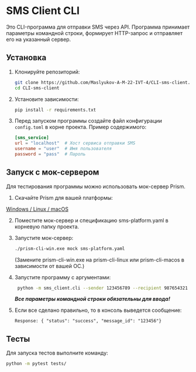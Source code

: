 # SMS Client CLI

Это CLI-программа для отправки SMS через API. Программа принимает параметры командной строки,
формирует HTTP-запрос и отправляет его на указанный сервер.

## Установка

1. Клонируйте репозиторий:

    ```bash
    git clone https://github.com/Maslyukov-A-M-22-IVT-4/CLI-sms-client.git
    cd CLI-sms-client
    ```
2. Установите зависимости:
   ```bash
   pip install -r requirements.txt
3. Перед запуском программы создайте файл конфигурации `config.toml` в корне проекта. Пример содержимого:
   ```toml
   [sms_service]
   url = "localhost"  # Хост сервиса отправки SMS
   username = "user"  # Имя пользователя
   password = "pass"  # Пароль
   ```
   
## Запуск с мок-сервером

Для тестирования программы можно использовать мок-сервер Prism.

1. Скачайте Prism для вашей платформы:

[Windows / Linux / macOS](https://github.com/stoplightio/prism/releases)

2. Поместите мок-сервер и спецификацию sms-platform.yaml в корневую папку проекта.

3. Запустите мок-сервер:
   ```bash
   ./prism-cli-win.exe mock sms-platform.yaml
   ```

   (Замените prism-cli-win.exe на prism-cli-linux или prism-cli-macos в зависимости от вашей ОС.)


4. Запустите программу с аргументами:

   ```bash
    python -m sms_client.cli --sender 123456789 --recipient 987654321 --message "Hello, World!"
   ```
   **_Все параметры командной строки обязательны для ввода!_**


5. Если все сделано правильно, то в консоль выведется сообщение:

   ```
   Response: { "status": "success", "message_id": "123456"}
   ```
   
## Тесты

Для запуска тестов выполните команду:

   ```bash
   python -m pytest tests/
   ```